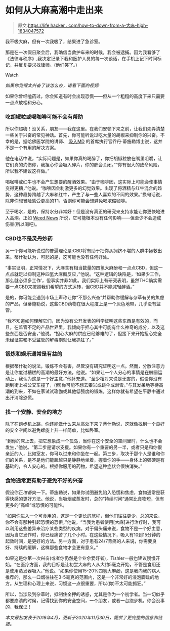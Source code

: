 # 如何从大麻高潮中走出来

> 原文:[https://life hacker . com/how-to-down-from-a-大麻-high-1834047572](https://lifehacker.com/how-to-come-down-from-a-marijuana-high-1834047572)

我不吸大麻，但有一次我吸了，结果进了急诊室。

那是在一次假日聚会后，我确信当救护车来的时候，我会被逮捕。因为我看够了《法律与秩序》,我决定记录下我和医护人员的每一次谈话，在手机上记下时间标记，并反复要求找律师。(他们笑了。)

Watch

*如果你觉得太兴奋了该怎么办，请看下面的视频:*

如果你曾经嗑药过，你会知道有时会出现恐慌——但从一个粗糙的高度下来只需要一点点放松和分心。

### 吃胡椒粒或喝咖啡可能不会有帮助

所以你超嗨！没关系，朋友——我在这里。在我们安顿下来之前，让我们先弄清楚一些关于兴奋的常见神话。首先，你可能听说过吃大量的胡椒来抑制你的兴奋。不幸的是，据哈佛医学院的讲师、 [吸入MD](https://inhalemd.com/) 的首席执行官乔丹·蒂施勒博士说，这并不是一个有用的解决方案。

他在电话中说，“实际问题是，如果你真的喝醉了，你把胡椒粒放在嘴里咀嚼，让它们真的灼伤你，我担心你会吸入碎片，你的肺会关闭。”“你有很大的致命风险，所以我不建议这样做。”

喝咖啡或红牛也不会产生想要的醒酒效果。“由于咖啡因，这实际上可能会使事情变得更糟，”他说。“咖啡因会刺激更多的幻觉效果。出现了将酒精与红牛混合的趋势，这种趋势跨越了大麻和红牛，产生了与一些人喜欢的不同的效果。”换句话说，除非你想冒险感受更高的T1，否则你可能会想避免喝浓缩咖啡。

至于喝水，是的，保持水分非常好！但是没有真正的研究来支持水能让你更快地进入高潮。正如 [Weed News](https://www.weednews.co/can-drinking-lot-water-flush-system-thc/) 所说，它可能根本没有任何影响——但至少不会造成伤害(所以喝吧)。

### CBD也不是灵丹妙药

另一个你可能听说过的普遍理论是:CBD将有助于把你从拥挤不堪的人群中拯救出来。蒂什勒认为，可悲的是，这可能也没有任何好处。

“事实证明，正常情况下，大麻含有相当数量的四氢大麻酚和一点点CBD，但这一点点就足以抑制这种四氢大麻酚反应，”他说。“这种逻辑的缺陷是，‘如果少工作，那么就必须多工作’，但事实并非如此。我们实际上有研究表明，虽然THC确实需要一点CBD来按照我们希望的方式运转，但CBD并不能减轻醉酒。”

是的，你可能会遇到市场上声称让你“不那么兴奋”并帮助你缓解与杂草有关的焦虑的产品，但蒂施勒说，这些CBD药物在很大程度上是一个灰色地带，几乎没有监管。

“我不知道如何理解它们，因为没有公开发表的科学证明这些东西是有效的，而且，在监管不足的产品世界里，我倾向于担心其中可能有什么神奇的成分，以及这些东西是否安全，”他说。“担心大麻的供应已经够难的了，但接下来开始担心完全未经证实和不受监管的解毒剂就让我抓狂了。”

### 锻炼和娱乐通常是有益的

根据蒂什勒的说法，锻炼不会有害，尽管没有研究证明这一点。然而，分散注意力是让你度过糟糕的高潮的最好方法，他说。“如果让一个人分心的事情是在椭圆运动上，我认为这是一个好主意，”他补充道。“至少相对来说是无害的，假设你没有跑到街上被公交车撞了，(但)你可能不想去攀岩或跳伞或滑雪。”与其发呆地等待高潮的到来，不如在家试试瑜伽或其他低强度的锻炼，这样你就有希望在平静中通过出汗消除恐慌。

### 找一个安静、安全的地方

除了在跑步机上跳，你还能做什么来从高处下来？蒂什勒说，这就像找到一个良好的安全空间以避免螺旋上升一样简单，比如卧室。

“到你的床上去，把它想象成一个孤岛，当你在这个安全的空间里时，什么也不会发生，”他说。“第二步是请求支援。如果你有一个重要的另一半，或者只是和你很亲近的人，比如室友，你可以过来和你坐在一起。第三步，取决于那个人是谁和你们的关系，是不是他们能超越只是静静地坐着，握着你的手——身体上的强硬是有基础的，令人安心的。根据你服用的药物，希望这种症状会很快消失。”

### 食物通常更有助于避免不好的兴奋

假设你正*准备*爽一下。蒂施勒说，如果你试图避免陷入恐慌和焦虑，食物通常是获得快感的更好方法。他说，当吸烟或蒸发时，总的“持续时间”通常比食物短，但有更多的“高峰”或恐慌的可能性。

“如果你进入一个可食用的，这是一个更长的旅程，但他们往往更少，总的来说，你不会有那种引起恐慌的恐惧，”他说。“当我为患者使用[大麻]进行治疗时，我可以利用这些差异来治疗某些类型的疾病。对于偏头痛来说，食物不是一个好主意，因为当它发作时，你已经痛苦了几个小时。在这些情况下，吸入有10到15分钟的起效时间，是更好的方法。另一方面，对于患有24/7背痛的人来说，你需要良好、持续的缓解，这样那些食物才会更有意义。”

如果这是你第一次兴奋(或者你仍然是个业余爱好者)，Tishler一般也建议慢慢开始。“在医疗方面，我的目标是让初尝大麻的人从大约5毫克开始，不管是食用还是使用蒸发器吸入，”他说。“如果你使用15-20%四氢大麻酚，这是我向我的病人推荐的，那么一口烟往往在3-5毫克的范围内，这是一个非常好的浸泡脚趾的地方。从生理和心理上来说，习惯这一点很重要，所以(你)不太可能抓狂。”

所以，当涉及到杂草时，抵制住全押的诱惑，尤其是作为一个初学者。当一切似乎都要崩溃的时候，记得找到你的安全空间，一个朋友，或者一台跑步机。你会没事的，我保证！

*本文最初发表于2019年4月，更新于2020年11月30日，提供了更完整的信息和链接。*